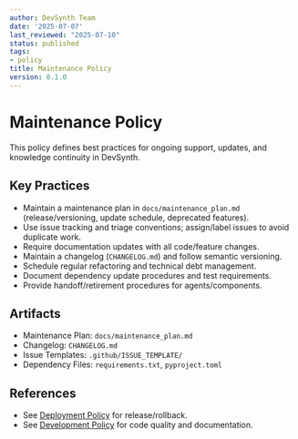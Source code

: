 ```yaml
---
author: DevSynth Team
date: '2025-07-07'
last_reviewed: "2025-07-10"
status: published
tags:
- policy
title: Maintenance Policy
version: 0.1.0
---
```


# Maintenance Policy

This policy defines best practices for ongoing support, updates, and knowledge continuity in DevSynth.

## Key Practices

- Maintain a maintenance plan in `docs/maintenance_plan.md` (release/versioning, update schedule, deprecated features).
- Use issue tracking and triage conventions; assign/label issues to avoid duplicate work.
- Require documentation updates with all code/feature changes.
- Maintain a changelog (`CHANGELOG.md`) and follow semantic versioning.
- Schedule regular refactoring and technical debt management.
- Document dependency update procedures and test requirements.
- Provide handoff/retirement procedures for agents/components.

## Artifacts

- Maintenance Plan: `docs/maintenance_plan.md`
- Changelog: `CHANGELOG.md`
- Issue Templates: `.github/ISSUE_TEMPLATE/`
- Dependency Files: `requirements.txt`, `pyproject.toml`

## References

- See [Deployment Policy](deployment.md) for release/rollback.
- See [Development Policy](development.md) for code quality and documentation.
